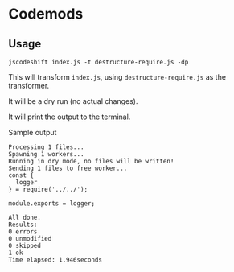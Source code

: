 # Codemods

## Usage
```
jscodeshift index.js -t destructure-require.js -dp
```

This will transform `index.js`, using `destructure-require.js` as the transformer.

It will be a dry run (no actual changes).

It will print the output to the terminal.


Sample output
```
Processing 1 files...
Spawning 1 workers...
Running in dry mode, no files will be written!
Sending 1 files to free worker...
const {
  logger
} = require('../../');

module.exports = logger;

All done.
Results:
0 errors
0 unmodified
0 skipped
1 ok
Time elapsed: 1.946seconds
```
